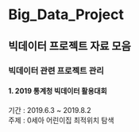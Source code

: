 # Big_Data_Project

## 빅데이터 프로젝트 자료 모음

### 빅데이터 관련 프로젝트 관리 

#### 1. 2019 통계청 빅데이터 활용대회
기간 : 2019.6.3 ~ 2019.8.2 <br>
주제 : 0세아 어린이집 최적위치 탐색



